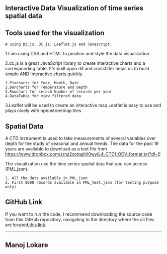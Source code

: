 ## Interactive Data Visualization of time series spatial data

## Tools used for the visualization

    # using D3.js, DC.js, Leaflet.js and Javascript.

1.I am using CSS and HTML to position and style the data visualization.

2.dc.js is a great JavaScript library to create interactive charts and a corresponding table. It's built upon d3 and crossfilter helps us to build simple AND Interactive charts quickly.

    1.Piecharts for Year, Month, Date
    2.Barcharts for Temperature and Depth
    3.Rowchart for serach Number of records per year
    4.DataTable for view filtered data

3.Leaflet will be used to create an interactive map.Leaflet is easy to use and plays nicely with openstreetmap tiles.

## Spatial Data

A CTD instrument is used to take measurements of several variables over depth for the study of seasonal and annual trends. The data for the past 19 years are available to download as a text file from
https://www.dropbox.com/s/nz2xotqglirl0wy/L4_CTDf_ODV_format.txt?dl=0

The visualization use the time series spatial data that you can access (PML.json).

    1. All the data available in PML.json
    2. First 8000 records available in PML_test.json (for testing purpose only)

## GitHub Link

If you want to run the code, I recommend downloading
the source code from this GitHub repository, navigating to the directory where the all files are
located,[this
link]().

---

## Manoj Lokare

